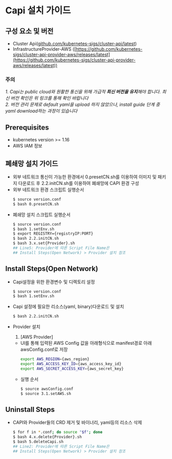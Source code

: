 
# Capi 설치 가이드

## 구성 요소 및 버전
* Cluster Api([github.com/kubernetes-sigs/cluster-api/latest](https://github.com/kubernetes-sigs/cluster-api/releases/latest))
* InfrastructureProvider-AWS ([https://github.com/kubernetes-sigs/cluster-api-provider-aws/releases/latest](https://github.com/kubernetes-sigs/cluster-api-provider-aws/releases/latest))

 ### **주의**
 _1. Capi는 public cloud와 원활한 통신을 위해 가급적 **최신 버전을 유지**해야 합니다. 최신 버전 확인은 위 링크를 통해 확인 바랍니다_
 <br>_2. 버전 관리 문제로 default yaml을 upload 하지 않았으나, install guide 단계 중 yaml download하는 과정이 있습니다_ 

## Prerequisites
* kubernetes version >= 1.16
* AWS IAM 정보

## 폐쇄망 설치 가이드
* 외부 네트워크 통신이 가능한 환경에서 0.presetCN.sh를 이용하여 이미지 및 패키지 다운로드 후 2.2.initCN.sh를 이용하여 폐쇄망에 CAPI 환경 구성
* 외부 네트워크 환경 스크립트 실행순서
    ```bash
    $ source version.conf
    $ bash 0.presetCN.sh
    ```
* 폐쇄망 설치 스크립트 실행순서
    ```bash
    $ source version.conf
    $ bash 1.setEnv.sh
    $ export REGISTRY={registryIP:PORT}
    $ bash 2.2.initCN.sh
    $ bash 3.x.set{Provider}.sh
    ## Line5: Provider에 따른 Script File Name은
    ## Install Steps(Open Network) > Provider 설치 참조
    ```
## Install Steps(Open Network)
* Capi설정을 위한 환경변수 및 디렉토리 설정
    ```bash
    $ source version.conf
    $ bash 1.setEnv.sh
    ```

* Capi 설정에 필요한 리소스(yaml, binary)다운로드 및 설치
    ```bash
    $ bash 2.2.initCN.sh
    ```

* Provider 설치
    1. [AWS Provider]
    * UI를 통해 입력된 AWS Config 값을 아래형식으로 manifest경로 아래 awsConfig.conf로 저장
        ```bash
        export AWS_REGION={aws_region}
        export AWS_ACCESS_KEY_ID={aws_access_key_id}
        export AWS_SECRET_ACCESS_KEY={aws_secret_key}
        ```
    * 실행 순서
        ```bash
        $ source awsConfig.conf
        $ source 3.1.setAWS.sh
        ```

## Uninstall Steps
* CAPI와 Provider들의 CRD 제거 및 바이너리, yaml등의 리소스 삭제
    ```bash
    $ for f in *.conf; do source "$f"; done
    $ bash 4.x.delete{Provider}.sh
    $ bash 5.deleteCapi.sh
    ## Line2: Provider에 따른 Script File Name은
    ## Install Steps(Open Network) > Provider 설치 참조
    ```